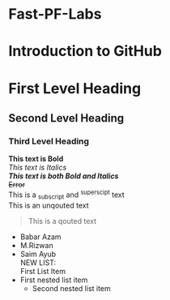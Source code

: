 # Fast-PF-Labs
# Introduction to GitHub
# First Level Heading
## Second Level Heading
### Third Level Heading
**This text is Bold**\
*This text is Italics*\
***This text is both Bold and Italics***\
~~Error~~\
This is a <sub>subscript</sub> and <sup>superscipt</sup> text\
This is an unqouted text
> This is a qouted text
- Babar Azam
- M.Rizwan
- Saim Ayub\
NEW LIST:\
First List Item
- First nested list item
  - Second nested list item
